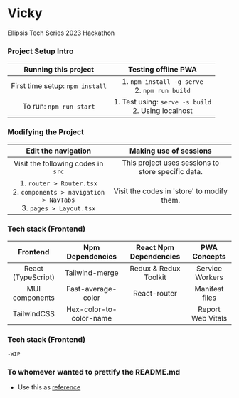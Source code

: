 # Vicky

Ellipsis Tech Series 2023 Hackathon

### Project Setup Intro

|      Running this project       |                  Testing offline PWA                   |
| :-----------------------------: | :----------------------------------------------------: |
| First time setup: `npm install` |    1. `npm install -g serve`<br/>2. `npm run build`    |
|     To run: `npm run start`     | 1. Test using: `serve -s build`<br/>2. Using localhost |

### Modifying the Project

|                                       Edit the navigation                                       |               Making use of sessions               |
| :---------------------------------------------------------------------------------------------: | :------------------------------------------------: |
|                               Visit the following codes in `src`                                | This project uses sessions to store specific data. |
| 1. `router > Router.tsx`<br/>2. `components > navigation > NavTabs`<br/>3. `pages > Layout.tsx` |     Visit the codes in 'store' to modify them.     |

### Tech stack (Frontend)

|      Frontend      |    Npm Dependencies     | React Npm Dependencies |   PWA Concepts    |
| :----------------: | :---------------------: | :--------------------: | :---------------: |
| React (TypeScript) |     Tailwind-merge      | Redux & Redux Toolkit  |  Service Workers  |
|   MUI components   |   Fast-average-color    |      React-router      |  Manifest files   |
|    TailwindCSS     | Hex-color-to-color-name |                        | Report Web Vitals |

### Tech stack (Frontend)

    -WIP

### To whomever wanted to prettify the README.md

-   Use this as [reference](https://github.com/DerrickLJH/EmotionBasedMusicRecommender/blob/master/README.md?plain=1)
